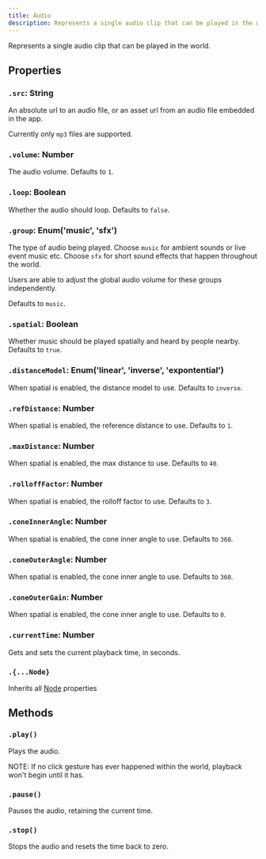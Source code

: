 ```yaml
---
title: Audio
description: Represents a single audio clip that can be played in the world.
---
```


Represents a single audio clip that can be played in the world.

## Properties

### `.src`: String

An absolute url to an audio file, or an asset url from an audio file embedded in the app.

Currently only `mp3` files are supported.

### `.volume`: Number

The audio volume. Defaults to `1`.

### `.loop`: Boolean

Whether the audio should loop. Defaults to `false`.

### `.group`: Enum('music', 'sfx')

The type of audio being played. Choose `music` for ambient sounds or live event music etc. Choose `sfx` for short sound effects that happen throughout the world.

Users are able to adjust the global audio volume for these groups independently.

Defaults to `music`.

### `.spatial`: Boolean

Whether music should be played spatially and heard by people nearby. Defaults to `true`.

### `.distanceModel`: Enum('linear', 'inverse', 'expontential')

When spatial is enabled, the distance model to use. Defaults to `inverse`.

### `.refDistance`: Number

When spatial is enabled, the reference distance to use. Defaults to `1`.

### `.maxDistance`: Number

When spatial is enabled, the max distance to use. Defaults to `40`.

### `.rolloffFactor`: Number

When spatial is enabled, the rolloff factor to use. Defaults to `3`.

### `.coneInnerAngle`: Number

When spatial is enabled, the cone inner angle to use. Defaults to `360`.

### `.coneOuterAngle`: Number

When spatial is enabled, the cone inner angle to use. Defaults to `360`.

### `.coneOuterGain`: Number

When spatial is enabled, the cone inner angle to use. Defaults to `0`.

### `.currentTime`: Number

Gets and sets the current playback time, in seconds.

### `.{...Node}`

Inherits all [Node](/ref/Node.md) properties

## Methods

### `.play()`

Plays the audio.

NOTE: If no click gesture has ever happened within the world, playback won't begin until it has.

### `.pause()`

Pauses the audio, retaining the current time.

### `.stop()`

Stops the audio and resets the time back to zero.
